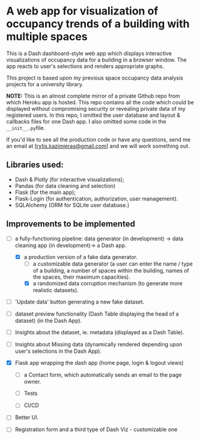 # A web app for visualization of occupancy trends of a building with multiple spaces

This is a Dash dashboard-style web app which displays interactive visualizations of occupancy data for a building in a browser window. The app reacts to user's selections and renders appropriate graphs.

This project is based upon my previous space occupancy data analysis projects for a university library.

**NOTE:** This is an almost complete mirror of a private Github repo from which Heroku app is hosted. This repo contains all the code which could be displayed without compromising security or revealing private data of my registered users. In this repo, I omitted the user database and layout & callbacks files for one Dash app. I also omitted some code in the `__init__.py`file.

If you'd like to see all the production code or have any questions, send me an email at [rytis.kazimieras@gmail.com] and we will work something out.

## Libraries used:
- Dash & Plotly (for interactive visualizations);
- Pandas (for data cleaning and selection)
- Flask (for the main app);
- Flask-Login (for authentication, authorization, user management).
- SQLAlchemy (ORM for SQLite user database.)

## Improvements to be implemented
- [ ] a fully-functioning pipeline: data generator (in development) -> data cleaning app (in development)-> a Dash app.
  - [X] a production version of a fake data generator.
    - [ ] a customizable data generator (a user can enter the name / type of a building, a number of spaces within the building, names of the spaces, their maximum capacities).
    - [X] a randomized data corruption mechanism (to generate more realistic datasets).

- [ ] 'Update data' button generating a new fake dataset.

- [ ] dataset preview functionality (Dash Table displaying the head of a dataset) (in the Dash App).
- [ ] Insights about the dataset, ie. metadata (displayed as a Dash Table).
- [ ] Insights about Missing data (dynamically rendered depending upon user's selections in the Dash App).

- [X] Flask app wrapping the dash app (home page, login & logout views)
  - [ ] a Contact form, which automatically sends an email to the page owner.

  - [ ] Tests
  - [ ] CI/CD

- [ ] Better UI.
- [ ] Registration form and a third type of Dash Viz - customizable one
